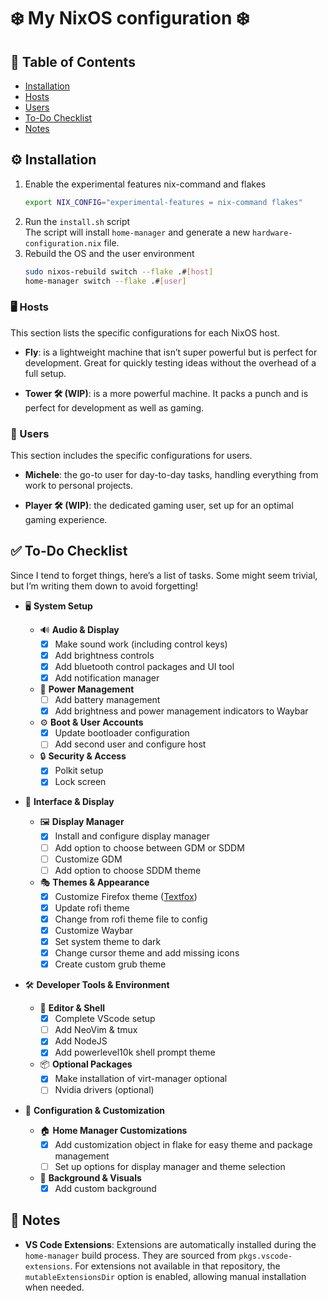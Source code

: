 # ❄️ My NixOS configuration ❄️

## 📖 Table of Contents

- [Installation](#⚙️-installation)
- [Hosts](#🖥️-hosts)
- [Users](#👤-users)
- [To-Do Checklist](#✅-to-do-checklist)
- [Notes](#📝-notes)

## ⚙️ Installation

1.  Enable the experimental features nix-command and flakes
    ```bash
    export NIX_CONFIG="experimental-features = nix-command flakes"
    ```
2.  Run the `install.sh` script\
    The script will install `home-manager` and generate a new `hardware-configuration.nix` file.
3.  Rebuild the OS and the user environment
    ```bash
    sudo nixos-rebuild switch --flake .#[host]
    home-manager switch --flake .#[user]
    ```

### 🖥️ Hosts

This section lists the specific configurations for each NixOS host.

- **Fly**: is a lightweight machine that isn’t super powerful but is perfect for development. Great for quickly testing ideas without the overhead of a full setup.

- **Tower 🛠️ (WIP)**: is a more powerful machine. It packs a punch and is perfect for development as well as gaming.

### 👤 Users

This section includes the specific configurations for users.

- **Michele**: the go-to user for day-to-day tasks, handling everything from work to personal projects.

- **Player 🛠️ (WIP)**: the dedicated gaming user, set up for an optimal gaming experience.

## ✅ To-Do Checklist

Since I tend to forget things, here’s a list of tasks. Some might seem trivial, but I’m writing them down to avoid forgetting!

- 🖥️ **System Setup**

  - 🔊 **Audio & Display**
    - [x] Make sound work (including control keys)
    - [x] Add brightness controls
    - [x] Add bluetooth control packages and UI tool
    - [x] Add notification manager
  - 🔋 **Power Management**
    - [ ] Add battery management
    - [x] Add brightness and power management indicators to Waybar
  - ⚙️ **Boot & User Accounts**
    - [x] Update bootloader configuration
    - [ ] Add second user and configure host
  - 🔒 **Security & Access**
    - [x] Polkit setup
    - [x] Lock screen

- 🎨 **Interface & Display**

  - 🖼️ **Display Manager**
    - [x] Install and configure display manager
    - [ ] Add option to choose between GDM or SDDM
    - [ ] Customize GDM
    - [ ] Add option to choose SDDM theme
  - 🎭 **Themes & Appearance**
    - [x] Customize Firefox theme ([Textfox](https://github.com/adriankarlen/textfox))
    - [x] Update rofi theme
    - [x] Change from rofi theme file to config
    - [x] Customize Waybar
    - [x] Set system theme to dark
    - [x] Change cursor theme and add missing icons
    - [x] Create custom grub theme

- 🛠️ **Developer Tools & Environment**

  - 📝 **Editor & Shell**
    - [x] Complete VScode setup
    - [ ] Add NeoVim & tmux
    - [x] Add NodeJS
    - [x] Add powerlevel10k shell prompt theme
  - 📦 **Optional Packages**
    - [x] Make installation of virt-manager optional
    - [ ] Nvidia drivers (optional)

- 🧩 **Configuration & Customization**
  - 🏠 **Home Manager Customizations**
    - [x] Add customization object in flake for easy theme and package management
    - [ ] Set up options for display manager and theme selection
  - 🌄 **Background & Visuals**
    - [x] Add custom background

## 📝 Notes

- **VS Code Extensions**: Extensions are automatically installed during the `home-manager` build process. They are sourced from `pkgs.vscode-extensions`. For extensions not available in that repository, the `mutableExtensionsDir` option is enabled, allowing manual installation when needed.
